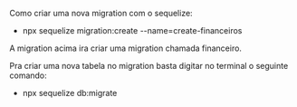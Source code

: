 Como criar uma nova migration com o sequelize:

- npx sequelize migration:create --name=create-financeiros

A migration acima ira criar uma migration chamada financeiro.

Pra criar uma nova tabela no migration basta digitar no
terminal o seguinte comando:

- npx sequelize db:migrate
